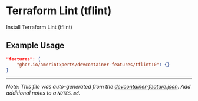 
# Terraform Lint (tflint)

Install Terraform Lint (tflint)

## Example Usage

```json
"features": {
    "ghcr.io/amerintxperts/devcontainer-features/tflint:0": {}
}
```





---

_Note: This file was auto-generated from the [devcontainer-feature.json](https://github.com/amerintxperts/devcontainer-features/blob/main/src/tflint/devcontainer-feature.json).  Add additional notes to a `NOTES.md`._
